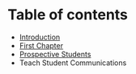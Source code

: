 # Table of contents

* [Introduction](README.md)
* [First Chapter](first-chapter.md)
* [Prospective Students](prospective-students.md)
* Teach Student Communications

